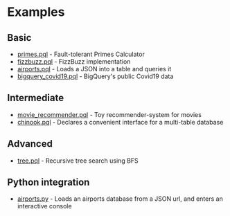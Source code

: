 # Examples

## Basic

- [primes.pql](primes.pql) - Fault-tolerant Primes Calculator
- [fizzbuzz.pql](fizzbuzz.pql) - FizzBuzz implementation
- [airports.pql](airports.pql) - Loads a JSON into a table and queries it
- [bigquery_covid19.pql](bigquery_covid19.pql) - BigQuery's public Covid19 data

## Intermediate

- [movie_recommender.pql](movie_recommender.pql) - Toy recommender-system for movies
- [chinook.pql](chinook.pql) - Declares a convenient interface for a multi-table database

## Advanced

- [tree.pql](tree.pql) - Recursive tree search using BFS


## Python integration

- [airports.py](airports.py) - Loads an airports database from a JSON url, and enters an interactive console
